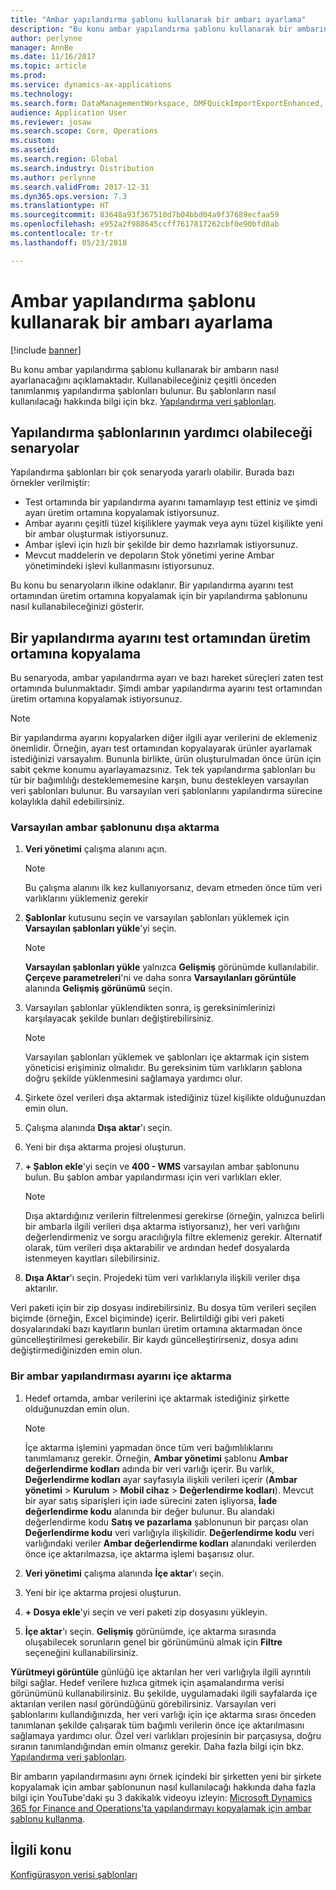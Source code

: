 ```yaml
---
title: "Ambar yapılandırma şablonu kullanarak bir ambarı ayarlama"
description: "Bu konu ambar yapılandırma şablonu kullanarak bir ambarın nasıl ayarlanacağını açıklamaktadır."
author: perlynne
manager: AnnBe
ms.date: 11/16/2017
ms.topic: article
ms.prod: 
ms.service: dynamics-ax-applications
ms.technology: 
ms.search.form: DataManagementWorkspace, DMFQuickImportExportEnhanced, DMFDefinitionGroupTemplate, DMFEntityTemplateDefinitionLoadDialog
audience: Application User
ms.reviewer: josaw
ms.search.scope: Core, Operations
ms.custom: 
ms.assetid: 
ms.search.region: Global
ms.search.industry: Distribution
ms.author: perlynne
ms.search.validFrom: 2017-12-31
ms.dyn365.ops.version: 7.3
ms.translationtype: HT
ms.sourcegitcommit: 83648a93f367510d7b04bbd04a9f37689ecfaa59
ms.openlocfilehash: e952a2f988645ccff7617817262cbf0e90bfd8ab
ms.contentlocale: tr-tr
ms.lasthandoff: 05/23/2018

---
```


# <a name="set-up-a-warehouse-by-using-a-warehouse-configuration-template"></a>Ambar yapılandırma şablonu kullanarak bir ambarı ayarlama

[!include [banner](../includes/banner.md)]

Bu konu ambar yapılandırma şablonu kullanarak bir ambarın nasıl ayarlanacağını açıklamaktadır. Kullanabileceğiniz çeşitli önceden tanımlanmış yapılandırma şablonları bulunur. Bu şablonların nasıl kullanılacağı hakkında bilgi için bkz. [Yapılandırma veri şablonları](../../dev-itpro/data-entities/configuration-data-templates.md).

## <a name="scenarios-where-configuration-templates-can-be-helpful"></a>Yapılandırma şablonlarının yardımcı olabileceği senaryolar

Yapılandırma şablonları bir çok senaryoda yararlı olabilir. Burada bazı örnekler verilmiştir:

- Test ortamında bir yapılandırma ayarını tamamlayıp test ettiniz ve şimdi ayarı üretim ortamına kopyalamak istiyorsunuz.
- Ambar ayarını çeşitli tüzel kişiliklere yaymak veya aynı tüzel kişilikte yeni bir ambar oluşturmak istiyorsunuz.
- Ambar işlevi için hızlı bir şekilde bir demo hazırlamak istiyorsunuz.
- Mevcut maddelerin ve depoların Stok yönetimi yerine Ambar yönetimindeki işlevi kullanmasını istiyorsunuz.

Bu konu bu senaryoların ilkine odaklanır. Bir yapılandırma ayarını test ortamından üretim ortamına kopyalamak için bir yapılandırma şablonunu nasıl kullanabileceğinizi gösterir.

## <a name="copy-a-configuration-setup-from-a-test-environment-to-a-production-environment"></a>Bir yapılandırma ayarını test ortamından üretim ortamına kopyalama

Bu senaryoda, ambar yapılandırma ayarı ve bazı hareket süreçleri zaten test ortamında bulunmaktadır. Şimdi ambar yapılandırma ayarını test ortamından üretim ortamına kopyalamak istiyorsunuz.

> [!NOTE]
> Bir yapılandırma ayarını kopyalarken diğer ilgili ayar verilerini de eklemeniz önemlidir. Örneğin, ayarı test ortamından kopyalayarak ürünler ayarlamak istediğinizi varsayalım. Bununla birlikte, ürün oluşturulmadan önce ürün için sabit çekme konumu ayarlayamazsınız. Tek tek yapılandırma şablonları bu tür bir bağımlılığı desteklememesine karşın, bunu destekleyen varsayılan veri şablonları bulunur. Bu varsayılan veri şablonlarını yapılandırma sürecine kolaylıkla dahil edebilirsiniz.

### <a name="export-a-default-warehouse-template"></a>Varsayılan ambar şablonunu dışa aktarma 

1. **Veri yönetimi** çalışma alanını açın.

    > [!NOTE]
    > Bu çalışma alanını ilk kez kullanıyorsanız, devam etmeden önce tüm veri varlıklarını yüklemeniz gerekir

2. **Şablonlar** kutusunu seçin ve varsayılan şablonları yüklemek için **Varsayılan şablonları yükle**'yi seçin.

    > [!NOTE]
    > **Varsayılan şablonları yükle** yalnızca **Gelişmiş** görünümde kullanılabilir. **Çerçeve parametreleri**'ni ve daha sonra **Varsayılanları görüntüle** alanında **Gelişmiş görünümü** seçin.

3. Varsayılan şablonlar yüklendikten sonra, iş gereksinimlerinizi karşılayacak şekilde bunları değiştirebilirsiniz.

    > [!NOTE]
    > Varsayılan şablonları yüklemek ve şablonları içe aktarmak için sistem yöneticisi erişiminiz olmalıdır. Bu gereksinim tüm varlıkların şablona doğru şekilde yüklenmesini sağlamaya yardımcı olur.

4. Şirkete özel verileri dışa aktarmak istediğiniz tüzel kişilikte olduğunuzdan emin olun.
5. Çalışma alanında **Dışa aktar**'ı seçin.
6. Yeni bir dışa aktarma projesi oluşturun.
7. **+ Şablon ekle**'yi seçin ve **400 - WMS** varsayılan ambar şablonunu bulun. Bu şablon ambar yapılandırması için veri varlıkları ekler.

    > [!NOTE]
    > Dışa aktardığınız verilerin filtrelenmesi gerekirse (örneğin, yalnızca belirli bir ambarla ilgili verileri dışa aktarma istiyorsanız), her veri varlığını değerlendirmeniz ve sorgu aracılığıyla filtre eklemeniz gerekir. Alternatif olarak, tüm verileri dışa aktarabilir ve ardından hedef dosyalarda istenmeyen kayıtları silebilirsiniz.

8. **Dışa Aktar**'ı seçin. Projedeki tüm veri varlıklarıyla ilişkili veriler dışa aktarılır.

Veri paketi için bir zip dosyası indirebilirsiniz. Bu dosya tüm verileri seçilen biçimde (örneğin, Excel biçiminde) içerir. Belirtildiği gibi veri paketi dosyalarındaki bazı kayıtların bunları üretim ortamına aktarmadan önce güncelleştirilmesi gerekebilir. Bir kaydı güncelleştirirseniz, dosya adını değiştirmediğinizden emin olun.

### <a name="import-a-warehouse-configuration-setup"></a>Bir ambar yapılandırması ayarını içe aktarma

1. Hedef ortamda, ambar verilerini içe aktarmak istediğiniz şirkette olduğunuzdan emin olun.

    > [!NOTE]
    > İçe aktarma işlemini yapmadan önce tüm veri bağımlılıklarını tanımlamanız gerekir. Örneğin, **Ambar yönetimi** şablonu **Ambar değerlendirme kodları** adında bir veri varlığı içerir. Bu varlık, **Değerlendirme kodları** ayar sayfasıyla ilişkili verileri içerir (**Ambar yönetimi** > **Kurulum** > **Mobil cihaz** > **Değerlendirme kodları**). Mevcut bir ayar satış siparişleri için iade sürecini zaten işliyorsa, **İade değerlendirme kodu** alanında bir değer bulunur. Bu alandaki değerlendirme kodu **Satış ve pazarlama** şablonunun bir parçası olan **Değerlendirme kodu** veri varlığıyla ilişkilidir. **Değerlendirme kodu** veri varlığındaki veriler **Ambar değerlendirme kodları** alanındaki verilerden önce içe aktarılmazsa, içe aktarma işlemi başarısız olur.

2. **Veri yönetimi** çalışma alanında **İçe aktar**'ı seçin.
3. Yeni bir içe aktarma projesi oluşturun.
4. **+ Dosya ekle**'yi seçin ve veri paketi zip dosyasını yükleyin.
5. **İçe aktar**'ı seçin. **Gelişmiş** görünümde, içe aktarma sırasında oluşabilecek sorunların genel bir görünümünü almak için **Filtre** seçeneğini kullanabilirsiniz.

**Yürütmeyi görüntüle** günlüğü içe aktarılan her veri varlığıyla ilgili ayrıntılı bilgi sağlar. Hedef verilere hızlıca gitmek için aşamalandırma verisi görünümünü kullanabilirsiniz. Bu şekilde, uygulamadaki ilgili sayfalarda içe aktarılan verilen nasıl göründüğünü görebilirsiniz. Varsayılan veri şablonlarını kullandığınızda, her veri varlığı için içe aktarma sırası önceden tanımlanan şekilde çalışarak tüm bağımlı verilerin önce içe aktarılmasını sağlamaya yardımcı olur. Özel veri varlıkları projesinin bir parçasıysa, doğru sıranın tanımlandığından emin olmanız gerekir. Daha fazla bilgi için bkz. [Yapılandırma veri şablonları](../../dev-itpro/data-entities/configuration-data-templates.md).

Bir ambarın yapılandırmasını aynı örnek içindeki bir şirketten yeni bir şirkete kopyalamak için ambar şablonunun nasıl kullanılacağı hakkında daha fazla bilgi için YouTube'daki şu 3 dakikalık videoyu izleyin: [Microsoft Dynamics 365 for Finance and Operations'ta yapılandırmayı kopyalamak için ambar şablonu kullanma](https://www.youtube.com/watch?v=K2WIfFlqJYs).

## <a name="related-topic"></a>İlgili konu

[Konfigürasyon verisi şablonları](../../dev-itpro/data-entities/configuration-data-templates.md)

